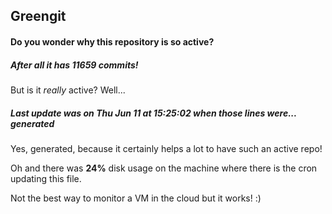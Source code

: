 ## Greengit

#### Do you wonder why this repository is so active?

##### After all it has 11659 commits!

But is it *really* active? Well...

##### Last update was on Thu Jun 11 at 15:25:02 when those lines were... generated

Yes, generated, because it certainly helps a lot to have such an active repo!

Oh and there was **24%** disk usage on the machine
where there is the cron updating this file.

Not the best way to monitor a VM in the cloud but it works! :)
